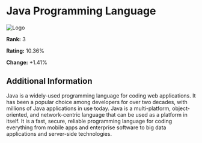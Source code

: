 # Java Programming Language

![Logo](https://www.tiobe.com/wp-content/themes/tiobe/tiobe-index/images/Java.png)

**Rank:** 3

**Rating:** 10.36%

**Change:** +1.41%

## Additional Information

Java is a widely-used programming language for coding web
applications. It has been a popular choice among developers for over
two decades, with millions of Java applications in use today. Java is
a multi-platform, object-oriented, and network-centric language that
can be used as a platform in itself. It is a fast, secure, reliable
programming language for coding everything from mobile apps and
enterprise software to big data applications and server-side
technologies.

